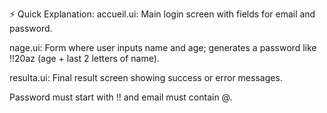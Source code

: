 ⚡ Quick Explanation:
accueil.ui: Main login screen with fields for email and password.

nage.ui: Form where user inputs name and age; generates a password like !!20az (age + last 2 letters of name).

resulta.ui: Final result screen showing success or error messages.

Password must start with !! and email must contain @.
